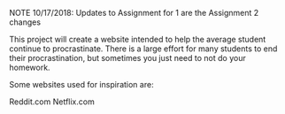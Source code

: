 NOTE 10/17/2018: Updates to Assignment for 1 are the Assignment 2 changes 

This project will create a website intended to help the average student continue to procrastinate. There is a large effort for many students to end their procrastination, but sometimes you just need to not do your homework.

Some websites used for inspiration are:

Reddit.com 
Netflix.com
